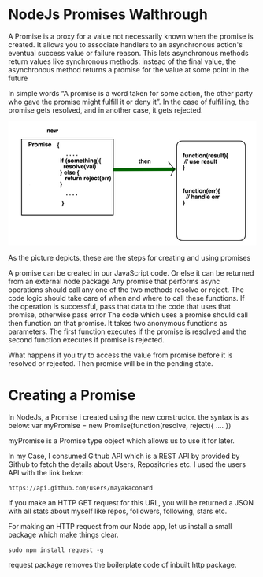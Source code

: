 # NodeJs Promises Walthrough
A Promise is a proxy for a value not necessarily known when the promise is created. It allows you to associate handlers to an asynchronous action's eventual success value or failure reason. This lets asynchronous methods return values like synchronous methods: instead of the final value, the asynchronous method returns a promise for the value at some point in the future

In simple words “A promise is a word taken for some action, the other party who gave the promise might fulfill it or deny it”. In the case of fulfilling, the promise gets resolved, and in another case, it gets rejected.    

![Promise creation and usage](/resources/promise.png)

As the picture depicts, these are the steps for creating and using promises

A promise can be created in our JavaScript code. Or else it can be returned from an external node package
Any promise that performs async operations should call any one of the two methods resolve or reject. 
The code logic should take care of when and where to call these functions. If the operation is successful, pass that data to the code that uses that promise, otherwise pass error
The code which uses a promise should call then function on that promise. It takes two anonymous functions as parameters. The first function executes if the promise is resolved and the second function executes if promise is rejected.

What happens if you try to access the value from promise before it is resolved or rejected. Then promise will be in the pending state.

# Creating a Promise
In NodeJs, a Promise i created using the new constructor. the syntax is as below:
    var myPromise = new Promise(function(resolve, reject){
    ....
    })

myPromise is a Promise type object which allows us to use it for later.

In my Case, I consumed Github API which is a REST API by provided by Github to fetch the details about Users, Repositories etc.
I used the users API with the link below:

    https://api.github.com/users/mayakaconard

If you make an HTTP GET request for this URL, you will be returned a JSON with all stats about myself like repos, followers, following, stars etc.

For making an HTTP request from our Node app, let us install a small package which make things clear.

    sudo npm install request -g
    
request package removes the boilerplate code of inbuilt http package.